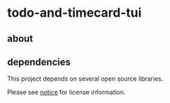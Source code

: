 # todo-and-timecard-tui

## about



## dependencies

This project depends on several open source libraries.

Please see [notice](./NOTICE) for license information.
